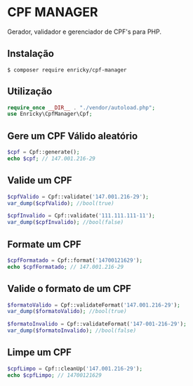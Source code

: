 # CPF MANAGER
Gerador, validador e gerenciador de CPF's para PHP.

## Instalação

```shell
$ composer require enricky/cpf-manager
```

## Utilização
```php
require_once __DIR__ . "./vendor/autoload.php";
use Enricky\CpfManager\Cpf;
```


## Gere um CPF Válido aleatório

```php
$cpf = Cpf::generate();
echo $cpf; // 147.001.216-29
```

## Valide um CPF

```php
$cpfValido = Cpf::validate('147.001.216-29');
var_dump($cpfValido); //bool(true)

$cpfInvalido = Cpf::validate('111.111.111-11');
var_dump($cpfInvalido); //bool(false)
```

## Formate um CPF

```php
$cpfFormatado = Cpf::format('14700121629');
echo $cpfFormatado; // 147.001.216-29
```

## Valide o formato de um CPF

```php
$formatoValido = Cpf::validateFormat('147.001.216-29');
var_dump($formatoValido); //bool(true)

$formatoInvalido = Cpf::validateFormat('147-001-216-29');
var_dump($formatoInvalido); //bool(false)
```

## Limpe um CPF

```php
$cpfLimpo = Cpf::cleanUp('147.001.216-29');
echo $cpfLimpo; // 14700121629
```
